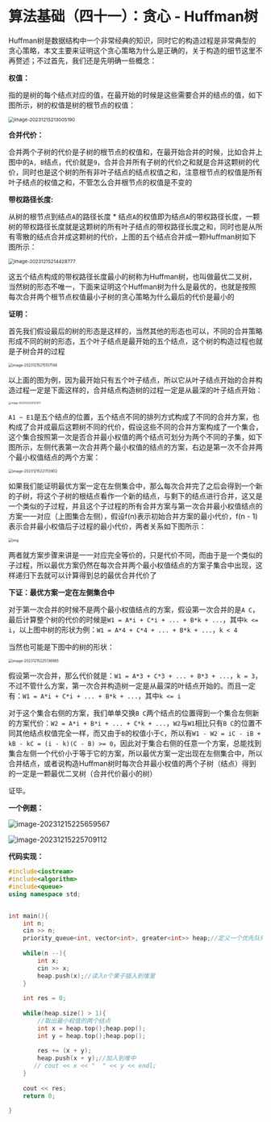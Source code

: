 # 算法基础（四十一）：贪心 - Huffman树

Huffman树是数据结构中一个非常经典的知识，同时它的构造过程是非常典型的贪心策略，本文主要来证明这个贪心策略为什么是正确的，关于构造的细节这里不再赘述；不过首先，我们还是先明确一些概念：

**权值：**

指的是树的每个结点对应的值，在最开始的时候是这些需要合并的结点的值，如下图所示，树的权值是树的根节点的权值：

<img src="https://typora-1310242472.cos.ap-nanjing.myqcloud.com/typora_img/image-20231215213005190.png" alt="image-20231215213005190" style="zoom:67%;" />

**合并代价：**

合并两个子树的代价是子树的根节点的权值和，在最开始合并的时候，比如合并上图中的`A, B`结点，代价就是`9`，合并合并所有子树的代价之和就是合并这颗树的代价，同时也是这个树的所有非叶子结点的结点权值之和，注意根节点的权值是所有叶子结点的权值之和，不管怎么合并根节点的权值是不变的

**带权路径长度:**

从树的根节点到结点`A`的路径长度 * 结点`A`的权值即为结点`A`的带权路径长度，一颗树的带权路径长度就是这颗树的所有叶子结点的带权路径长度之和，同时也是从所有零散的结点合并成这颗树的代价，上图的五个结点合并成一颗Huffman树如下图所示：

<img src="https://typora-1310242472.cos.ap-nanjing.myqcloud.com/typora_img/image-20231215214428777.png" alt="image-20231215214428777" style="zoom:67%;" />

这五个结点构成的带权路径长度最小的树称为Huffman树，也叫做最优二叉树，当然树的形态不唯一，下面来证明这个Huffman树为什么是最优的，也就是按照每次合并两个根节点权值最小子树的贪心策略为什么最后的代价是最小的

**证明：**

首先我们假设最后的树的形态是这样的，当然其他的形态也可以，不同的合并策略形成不同的树的形态，五个叶子结点是最开始的五个结点，这个树的构造过程也就是子树合并的过程

<img src="https://typora-1310242472.cos.ap-nanjing.myqcloud.com/typora_img/image-20231215215107146.png" alt="image-20231215215107146" style="zoom: 50%;" />

以上面的图为例，因为最开始只有五个叶子结点，所以它从叶子结点开始的合并构造过程一定是下面这样的，合并结点构造树的过程一定是从最深的叶子结点开始：

<img src="https://typora-1310242472.cos.ap-nanjing.myqcloud.com/typora_img/image-20231215220127617.png" alt="image-20231215220127617" style="zoom: 33%;" />

`A1 ~ E1`是五个结点的位置，五个结点不同的排列方式构成了不同的合并方案，也构成了合并成最后这颗树不同的代价，假设这些不同的合并方案构成了一个集合，这个集合按照第一次是否合并最小权值的两个结点可划分为两个不同的子集，如下图所示，左侧代表第一次合并两个最小权值的结点的方案，右边是第一次不合并两个最小权值结点的两个方案：

<img src="https://typora-1310242472.cos.ap-nanjing.myqcloud.com/typora_img/image-20231215221113902.png" alt="image-20231215221113902" style="zoom:50%;" />

如果我们能证明最优方案一定在左侧集合中，那么每次合并完了之后会得到一个新的子树，将这个子树的根结点看作一个新的结点，与剩下的结点进行合并，这又是一个类似的子过程，并且这个子过程的所有合并方案与第一次合并最小权值结点的方案一一对应（上图集合左侧），假设f(n)表示初始合并方案的最小代价，f(n - 1)表示合并最小权值后子过程的最小代价，两者关系如下图所示：

<img src="https://typora-1310242472.cos.ap-nanjing.myqcloud.com/typora_img/v2-af8c7623d2ecbb482ce03be44c69b96a_1440w.png" alt="img" style="zoom:50%;" />

两者就方案步骤来讲是一一对应完全等价的，只是代价不同，而由于是一个类似的子过程，所以最优方案仍然在每次合并两个最小权值结点的方案子集合中出现，这样递归下去就可以计算得到总的最优合并代价了

**下证：最优方案一定在左侧集合中**

对于第一次合并的时候不是两个最小权值结点的方案，假设第一次合并的是`A C`，最后计算整个树的代价的时候是`W1 = A*i + C*i + ... + B*k + ...`，其中`k <= i`，以上图中树的形状为例：`W1 = A*4 + C*4 + ... + B*k + ...`，`k < 4`

当然也可能是下图中的树的形状：

<img src="https://typora-1310242472.cos.ap-nanjing.myqcloud.com/typora_img/image-20231215225136985.png" alt="image-20231215225136985" style="zoom:50%;" />

假设第一次合并，那么代价就是：`W1 = A*3 + C*3 + ... + B*3 + ...`，`k = 3`，不过不管什么方案，第一次合并构造树一定是从最深的叶结点开始的。而且一定有：`W1 = A*i + C*i + ... + B*k + ...`，其中`k <= i`

对于这个集合右侧的方案，我们单单交换`B C`两个结点的位置得到一个集合左侧新的方案代价：`W2 = A*i + B*i + ... + C*k + ...`，`W2`与`W1`相比只有`B C`的位置不同其他结点权值完全一样，而又由于`B`的权值小于`C`，所以有`W1 - W2 = iC - iB + kB - kC = (i - k)(C - B) >= 0`，因此对于集合右侧的任意一个方案，总能找到集合左侧一个代价小于等于它的方案，所以最优方案一定出现在左侧集合中，所以合并结点，或者说构造Huffman树时每次合并最小权值的两个子树（结点）得到的一定是一颗最优二叉树（合并代价最小的树）

证毕。

**一个例题：**

![image-20231215225659567](https://typora-1310242472.cos.ap-nanjing.myqcloud.com/typora_img/image-20231215225659567.png)

![image-20231215225709112](https://typora-1310242472.cos.ap-nanjing.myqcloud.com/typora_img/image-20231215225709112.png)

**代码实现：**

```cpp
#include<iostream>
#include<algorithm>
#include<queue>
using namespace std;


int main(){
    int n;
    cin >> n;
    priority_queue<int, vector<int>, greater<int>> heap;//定义一个优先队列
    
    while(n --){
        int x;
        cin >> x;
        heap.push(x);//读入n个果子插入到堆里
    }
    
    int res = 0;
    
    while(heap.size() > 1){
        //取出最小权值的两个结点
        int x = heap.top();heap.pop();
        int y = heap.top();heap.pop();
        
        res += (x + y);
        heap.push(x + y);//加入到堆中
       // cout << x << "  " << y << endl;
    }
    
    cout << res;
    return 0;
    
}

```

